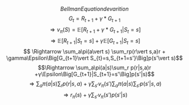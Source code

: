 $$Bellman Equation devarition$$
$$ G_{t} = R_{t+1}+\gamma*G_{t+1}  $$
$$ \Rightarrow v_{\pi}(S) = \mathbb{E}\Big[R_{t+1}+\gamma*G_{t+1}\vert S_{t} = s\Big] $$
$$\Rightarrow \mathbb{E} \Big[R_{t+1}\vert S_{t}=s\Big]+\gamma\mathbb{E}\Big[G_{t+1}\vert S_{t}=s\Big] $$
$$ \Rightarrow \sum_a\pi(a\vert s) \sum_rp(r\vert s,a)r + \gamma\Epsilon\Big[G_{t+1}\vert S_{t}=s,S_{t+1=s'}\Big]p(s'\vert s)$$
$$\Rightarrow \sum_a\pi(a|s)\sum_r p(r|s,a)r +γ\Epsilon\Big[G_{t+1}|S_{t+1}=s'\Big]p(s'|s)$$
$$\Rightarrow\sum_a\pi(a\vert s)\sum_rp(r\vert s,a)+\gamma\sum_{s'}v_{\pi}(s')\sum_a\pi(a\vert s)\sum_{s'}p(s'\vert s,a)$$
$$\Rightarrow r_{\pi}(s)+\gamma\sum_{s'}v_{\pi}(s')p(s'\vert s)$$




<!--stackedit_data:
eyJoaXN0b3J5IjpbNzUxNzkzMTI2LC0zMjA1Nzg3NzcsMzE1MD
c5ODQ3XX0=
-->